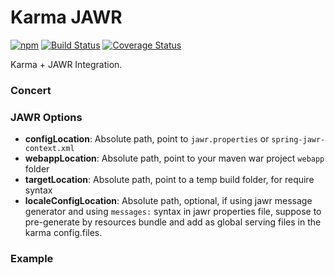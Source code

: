 # Karma JAWR

[![npm](https://img.shields.io/npm/v/karma-jawr.svg)](https://www.npmjs.com/package/karma-jawr)
[![Build Status](https://travis-ci.org/Aquariuslt/karma-jawr.svg?branch=master)](https://travis-ci.org/Aquariuslt/karma-jawr)
[![Coverage Status](https://coveralls.io/repos/github/Aquariuslt/karma-jawr/badge.svg?branch=master)](https://coveralls.io/github/Aquariuslt/karma-jawr?branch=master)


Karma + JAWR Integration.

### Concert


### JAWR Options

- **configLocation**: Absolute path, point to `jawr.properties` or `spring-jawr-context.xml`
- **webappLocation**: Absolute path, point to your maven war project `webapp` folder
- **targetLocation**: Absolute path, point to a temp build folder, for require syntax
- **localeConfigLocation**: Absolute path, optional, if using jawr message generator and using `messages:` 
syntax in jawr properties file, suppose to pre-generate by resources bundle and add as global serving files in the karma config.files.


### Example



